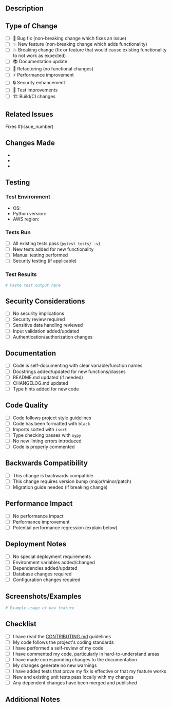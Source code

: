 ## Description

<!-- Provide a brief description of the changes in this PR -->

## Type of Change

<!-- Mark the relevant option with an "x" -->

- [ ] 🐛 Bug fix (non-breaking change which fixes an issue)
- [ ] ✨ New feature (non-breaking change which adds functionality)
- [ ] 💥 Breaking change (fix or feature that would cause existing functionality to not work as expected)
- [ ] 📚 Documentation update
- [ ] 🔧 Refactoring (no functional changes)
- [ ] ⚡ Performance improvement
- [ ] 🔒 Security enhancement
- [ ] 🧪 Test improvements
- [ ] 🏗️ Build/CI changes

## Related Issues

<!-- Link to related issues using "Fixes #123" or "Closes #123" -->

Fixes #(issue_number)

## Changes Made

<!-- Describe the changes made in detail -->

- 
- 
- 

## Testing

<!-- Describe the tests you ran to verify your changes -->

### Test Environment
- OS: 
- Python version: 
- AWS region: 

### Tests Run
- [ ] All existing tests pass (`pytest tests/ -v`)
- [ ] New tests added for new functionality
- [ ] Manual testing performed
- [ ] Security testing (if applicable)

### Test Results
```bash
# Paste test output here
```

## Security Considerations

<!-- If this PR has security implications, describe them -->

- [ ] No security implications
- [ ] Security review required
- [ ] Sensitive data handling reviewed
- [ ] Input validation added/updated
- [ ] Authentication/authorization changes

## Documentation

<!-- Check all that apply -->

- [ ] Code is self-documenting with clear variable/function names
- [ ] Docstrings added/updated for new functions/classes
- [ ] README.md updated (if needed)
- [ ] CHANGELOG.md updated
- [ ] Type hints added for new code

## Code Quality

<!-- Confirm code quality standards are met -->

- [ ] Code follows project style guidelines
- [ ] Code has been formatted with `black`
- [ ] Imports sorted with `isort`
- [ ] Type checking passes with `mypy`
- [ ] No new linting errors introduced
- [ ] Code is properly commented

## Backwards Compatibility

<!-- Describe any backwards compatibility considerations -->

- [ ] This change is backwards compatible
- [ ] This change requires version bump (major/minor/patch)
- [ ] Migration guide needed (if breaking change)

## Performance Impact

<!-- Describe any performance implications -->

- [ ] No performance impact
- [ ] Performance improvement
- [ ] Potential performance regression (explain below)

## Deployment Notes

<!-- Any special deployment considerations -->

- [ ] No special deployment requirements
- [ ] Environment variables added/changed
- [ ] Dependencies added/updated
- [ ] Database changes required
- [ ] Configuration changes required

## Screenshots/Examples

<!-- If applicable, add screenshots or code examples -->

```python
# Example usage of new feature
```

## Checklist

<!-- Ensure all items are checked before submitting -->

- [ ] I have read the [CONTRIBUTING.md](CONTRIBUTING.md) guidelines
- [ ] My code follows the project's coding standards
- [ ] I have performed a self-review of my code
- [ ] I have commented my code, particularly in hard-to-understand areas
- [ ] I have made corresponding changes to the documentation
- [ ] My changes generate no new warnings
- [ ] I have added tests that prove my fix is effective or that my feature works
- [ ] New and existing unit tests pass locally with my changes
- [ ] Any dependent changes have been merged and published

## Additional Notes

<!-- Any additional information that reviewers should know --> 